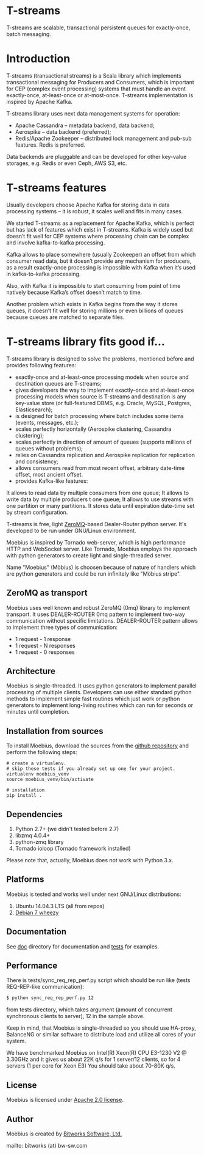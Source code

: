 # T-streams

T-streams are scalable, transactional persistent queues for exactly-once, batch messaging.

# Introduction

T-streams (transactional streams) is a Scala library which implements transactional messaging for Producers and Consumers, which is important for CEP (complex event processing) systems that must handle an event exactly-once, at-least-once or at-most-once. T-streams implementation is inspired by Apache Kafka.

T-streams library uses next data management systems for operation:

 * Apache Cassandra – metadata backend, data backend;
 * Aerospike – data backend (preferred);
 * Redis/Apache Zookeeper – distributed lock management and pub-sub features. Redis is preferred.

Data backends are pluggable and can be developed for other key-value storages, e.g. Redis or even Ceph, AWS S3, etc.

# T-streams features

Usually developers choose Apache Kafka for storing data in data processing systems – it is robust, it scales well and fits in many cases.

We started T-streams as a replacement for Apache Kafka, which is perfect but has lack of  features which exist in T-streams. Kafka is widely used but doesn’t fit well for CEP systems where processing chain can be complex and involve kafka-to-kafka processing.

Kafka allows to place somewhere (usually Zookeeper) an offset from which consumer read data, but it doesn’t provide any mechanism for producers, as a result exactly-once processing is impossible with Kafka when it’s used in kafka-to-kafka processing.

Also, with Kafka it is impossible to start consuming from point of time natively because Kafka’s offset doesn’t match to time.

Another problem which exists in Kafka begins from the way it stores queues, it doesn’t fit well for storing millions or even billions of queues because queues are matched to separate files.

# T-streams library fits good if…

T-streams library is designed to solve the problems, mentioned before and provides following features:

 * exactly-once and at-least-once processing models when source and destination queues are T-streams;
 * gives developers the way to implement exactly-once and at-least-once processing models when source is T-streams and destination is any key-value store (or full-featured DBMS, e.g. Oracle, MySQL, Postgres, Elasticsearch);
 * is designed for batch processing where batch includes some items (events, messages, etc.);
 * scales perfectly horizontally (Aerospike clustering, Cassandra clustering);
 * scales perfectly in direction of amount of queues (supports millions of queues without problems);
 * relies on Cassandra replication and Aerospike replication for replication and consistency;
 * allows consumers read from most recent offset, arbitrary date-time offset, most ancient offset.
 * provides Kafka-like features:


It allows to read data by multiple consumers from one queue;
It allows to write data by multiple producers t one queue;
It allows to use streams with one partition or many partitions.
It stores data until expiration date-time set by stream configuration.



T-streams is free, light [ZeroMQ](http://zeromq.org/)-based Dealer-Router python server. It's developed to be run under GNU/Linux environment.

Moebius is inspired by Tornado web-server, which is high performance HTTP and WebSocket server. Like Tornado, Moebius employs the approach with python generators to create light and single-threaded server.

Name "Moebius" (Möbius) is choosen because of nature of handlers which are python generators and could be run infinitely like "Möbius stripe".

## ZeroMQ as transport

Moebius uses well known and robust ZeroMQ (0mq) library to implement transport. It uses DEALER-ROUTER 0mq pattern to implement two-way communication without specific limitations. DEALER-ROUTER pattern allows to implement three types of communication:
 
* 1 request - 1 response 
* 1 request - N responses
* 1 request - 0 responses

## Architecture

Moebius is single-threaded. It uses python generators to implement parallel processing of multiple clients. Developers can use either standard python methods to implement simple fast routines which just work or python generators to implement long-living routines which can run for seconds or minutes until completion.


## Installation from sources

To install Moebius, download the sources from the [github repository](https://github.com/bwsw/moebius) and perform the following steps:
```
# create a virtualenv.
# skip these tests if you already set up one for your project.
virtualenv moebius_venv
source moebius_venv/bin/activate

# installation
pip install .
```

## Dependencies

1. Python 2.7+ (we didn't tested before 2.7)
2. libzmq 4.0.4+
3. python-zmq library
4. Tornado ioloop (Tornado framework installed)

Please note that, actually, Moebius does not work with Python 3.x.

## Platforms

Moebius is tested and works well under next GNU/Linux distributions:

1. Ubuntu 14.04.3 LTS (all from repos)
2. [Debian 7 wheezy](https://github.com/bwsw/moebius/blob/master/tests/Debian7.md)

## Documentation

See [doc](https://github.com/bwsw/moebius/tree/master/doc) directory for documentation and [tests](https://github.com/bwsw/moebius/tree/master/examples) for examples.

## Performance

There is tests/sync_req_rep_perf.py script which should be run like (tests REQ-REP-like communication):

```bash
$ python sync_req_rep_perf.py 12
```
from tests directory, which takes argument (amount of concurrent synchronous clients to server), 12 in the sample above. 

Keep in mind, that Moebius is single-threaded so you should use HA-proxy, BalanceNG or similar software to distribute load and utilize all cores of your system.

We have benchmarked Moebius on Intel(R) Xeon(R) CPU E3-1230 V2 @ 3.30GHz and it gives us about 22K q/s for 1 server/12 clients, so for 4 servers (1 per core for Xeon E3) You should take about 70-80K q/s.

## License

Moebius is licensed under [Apache 2.0 license](https://github.com/bwsw/moebius/blob/master/LICENSE).

## Author

Moebius is created by [Bitworks Software, Ltd.](http://bw-sw.com)

mailto: bitworks (at) bw-sw.com
